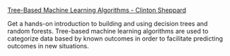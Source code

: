 [Tree-Based Machine Learning Algorithms - Clinton Sheppard](https://github.com/handcraftsman/TreeBasedMachineLearningAlgorithms)

Get a hands-on introduction to building and using decision trees and random forests. Tree-based machine learning algorithms are used to categorize data based by known outcomes in order to facilitate predicting outcomes in new situations.
